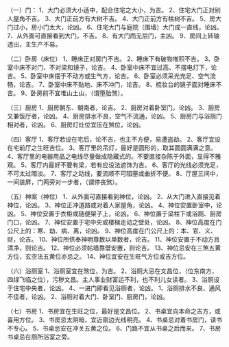 （一）门：
1、大门必须大小适中，配合住宅之大小，为吉。
2、住宅大门正对别人屋角不吉。
3、大门正前方有大树不吉。
4、大门正前方有枯树不吉。
5、房大门过小，房小门太大，论凶。
6、住宅大门与庭院（围墙）大门成一直线，论凶。
7、从外面可直接看到大门，不吉。
8、有大门而无后门，主凶。
9、房间上转轴透出，主生产不易。

（二）卧房（床位）
1、睡床正对房门不吉。
2、睡床下有破物堆积不吉。
3、卧室中床不对门、不对梁和镜子，论吉。
4、卧室中床不宜过高、不摆电灯下，论吉。
5、卧室中床摆于不动方或生气方，论吉。
6、卧室必须采光充足、空气流畅，论吉。
7、卧室中床不贴地、床不冲门，论吉。
8、梳妆台的镜子面对睡床不吉。
9、卧房前不宜堆山土山，（谓堕胎煞）。

（三）厨房
1、厨房朝东、朝南者，论吉。
2、厨房对着卧室门，论凶。
3、厨房又兼饭厅者，论凶。
4、厨房排水不良，空气不流通，论凶。
5、厨房门与浴厕门相对者，论凶。
6、厨房灯灶位宜压在煞位，论凶。

（四）客厅
1、客厅若设在宅后，论不吉，也主不方便，易遭盗劫。
2、客厅宜设在宅前厅之生旺吉位。
3、客厅里的吊灯，最好是圆形的，取其圆圆满满之意。
4、客厅里的电器用品之电线尽量做成隐藏式的。不要直接杂陈于外面，显得不雅观。
5、客厅内最好不要有梁，若有应设法遮饰为吉。
6、客厅的光线必须充足，不可太过暗淡。
7、客厅之动线，要流顺不可阻塞或曲折不便。
8、厅屋三间中，一间装屏，门两旁对一步者，（谓停丧煞）。

（五）神案（神位）
1、从外面可直接看到神位，论凶。
2、从大门进入直接见着神位，论凶。
3、神位正冲道路或对着人家屋角，论凶。
4、神位安置卧室中，论凶。
5、神位安置于衣柜或随便架子上，论凶。
6、神位置于梁柱下或浴厕、厨房门口，论凶。
7、神位安置于宅中央或楼梯走动之壁处，论凶。
8、神位高度在门公尺上的：寒、劫、病、离，论凶。
9、神位高度在门公尺上的：本、官、义、财，论吉。
10、神位所供奉神明尊数以单数者，论吉。
11、神位安置于不动方且清净，则论吉。
12、神位必须帖墙靠壁安置，则论吉。
13、神位忌安在三煞五黄方位，玄空法五黄位亦忌之。
14、神位宜安在生旺气方位或吉方位。

（六）浴厕室
1、浴厕室宜在煞位，为吉。
2、浴厕大忌在文昌位，（位东南方，四绿飞临之位），污秽文昌。主人事业财富运不利，也不利儿女读者。
3、浴厕设于住宅中央者，论凶。
4、一进门即看见浴厕者，论凶。
1、浴厕排水不良、通风不佳者，论凶。
2、浴厕对着大门、卧室门、厨房门，论凶。

（七）书房
1、书房宜在生旺之位，最好是文昌位。
2、书桌宜向本命之吉方，或喜用方位。
3、书房忌太阴暗，宜近窗边光线明亮。
4、书桌忌对着书房门，读书不专心。
5、书桌忌安在冲关五黄之位。
6、门路不宜从书桌之后而来。
7、书房书桌忌在厕所浴室之旁。